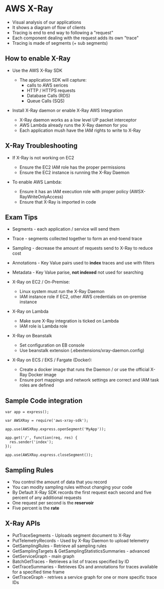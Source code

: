 # AWS X-Ray

* Visual analysis of our applications
* It shows a diagram of flow of clients
* Tracing is end to end way to following a "request"
* Each component dealing with the request adds its own "trace"
* Tracing is made of segments (+ sub segments)

## How to enable X-Ray
* Use the AWS X-Ray SDK
  * The application SDK will capture:
    * calls to AWS serices
    * HTTP / HTTPS requests
    * Database Calls (RDS)
    * Queue Calls (SQS)

* Install X-Ray daemon or enable X-Ray AWS Integration
  * X-Ray daemon works as a low level UP packet interceptor
  * AWS Lambda already runs the X-Ray daemon for you
  * Each application mush have the IAM rights to write to X-Ray

## X-Ray Troubleshooting
* If X-Ray is not working on EC2
  * Ensure the EC2 IAM role has the proper permissions
  * Ensure the EC2 instance is running the X-Ray Daemon

* To enable AWS Lambda:
  * Ensure it has an IAM execution role with proper policy (AWSX-RayWriteOnlyAccess)
  * Ensure that X-Ray is imported in code

## Exam Tips
* Segments - each application / service will send them
* Trace - segments collected together to form an end-toend trace
* Sampling - decrease the amount of requests send to X-Ray to reduce cost
* Annotations - Key Value pairs used to **index** traces and use with filters
* Metadata - Key Value parise, **not indexed** not used for searching

* X-Ray on EC2 / On-Premise:
  * Linux system must run the X-Ray Daemon
  * IAM instance role if EC2, other AWS credentials on on-premise instance

* X-Ray on Lambda
  * Make sure X-Ray integration is ticked on Lambda 
  * IAM role is Lambda role

* X-Ray on Beanstalk
  * Set configuration on EB console
  * Use beanstalk extension (.ebextensions/xray-daemon.config)

* X-Ray on ECS / EKS / Fargate (Docker):
  * Create a docker image that runs the Daemon / or use the official X-Ray Docker image
  * Ensure port mappings and network settings are correct and IAM task roles are defined

## Sample Code integration
```
var app = express();

var AWSXRay = require('aws-xray-sdk');

app.use(AWSXRay.express.openSegment('MyApp'));

app.get('/', function(req, res) {
  res.sender('index');
});

app.use(AWSXRay.express.closeSegment());
```

## Sampling Rules
* You control the amount of data that you record 
* You can modity sampling rules without changing your code
* By Default X-Ray SDK records the first request each second and five percent of any additional requests
* One request per second is the **reservoir** 
* Five percent is the **rate**

## X-Ray APIs
* PutTraceSegments - Uploads segment document to X-Ray
* PutTelemetryRecords - Used by X-Ray Daemon to upload telemetry
* GetSamplingRules - Retrieve all sampling rules
* GetSamplingTargets & GetSamplingStatisticsSummaries - advanced
* GetServiceGraph - main graph
* BatchGetTraces - Retrieves a list of traces specified by ID
* GetTraceSummaries - Retrieves IDs and annotations for traces available for a specified time frame
* GetTraceGraph - retrives a service graph for one or more specific trace IDs